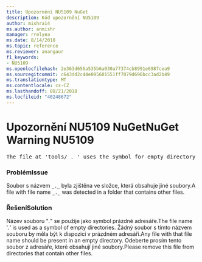 ```yaml
---
title: Upozornění NU5109 NuGet
description: Kód upozornění NU5109
author: mishra14
ms.author: anmishr
manager: rrelyea
ms.date: 8/14/2018
ms.topic: reference
ms.reviewer: anangaur
f1_keywords:
- NU5109
ms.openlocfilehash: 2e363d656a535b6a030a77374cb8991e6987cea9
ms.sourcegitcommit: c643dd2c44e085601551ff7079d696bcc3ad2b49
ms.translationtype: MT
ms.contentlocale: cs-CZ
ms.lasthandoff: 08/21/2018
ms.locfileid: "40248672"
---
```

# <a name="nuget-warning-nu5109"></a><span data-ttu-id="defa4-103">Upozornění NU5109 NuGet</span><span class="sxs-lookup"><span data-stu-id="defa4-103">NuGet Warning NU5109</span></span>
<pre>The file at 'tools/_._' uses the symbol for empty directory '_._', but it is present in a directory that contains other files. Please remove this file from directories that contain other files.</pre>

### <a name="issue"></a><span data-ttu-id="defa4-104">Problém</span><span class="sxs-lookup"><span data-stu-id="defa4-104">Issue</span></span>

<span data-ttu-id="defa4-105">Soubor s názvem `_._` byla zjištěna ve složce, která obsahuje jiné soubory.</span><span class="sxs-lookup"><span data-stu-id="defa4-105">A file with file name `_._` was detected in a folder that contains other files.</span></span>


### <a name="solution"></a><span data-ttu-id="defa4-106">Řešení</span><span class="sxs-lookup"><span data-stu-id="defa4-106">Solution</span></span>

 <span data-ttu-id="defa4-107">Název souboru "_._" se použije jako symbol prázdné adresáře.</span><span class="sxs-lookup"><span data-stu-id="defa4-107">The file name '_._' is used as a symbol of empty directories.</span></span> <span data-ttu-id="defa4-108">Žádný soubor s tímto názvem souboru by měla být k dispozici v prázdném adresáři.</span><span class="sxs-lookup"><span data-stu-id="defa4-108">Any file with that file name should be present in an empty directory.</span></span> <span data-ttu-id="defa4-109">Odeberte prosím tento soubor z adresáře, které obsahují jiné soubory.</span><span class="sxs-lookup"><span data-stu-id="defa4-109">Please remove this file from directories that contain other files.</span></span>

